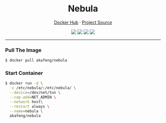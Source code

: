 <h1 align="center">Nebula</h1>

<p align="center">
    <a href="https://hub.docker.com/r/akafeng/nebula">Docker Hub</a> ·
    <a href="https://github.com/slackhq/nebula">Project Source</a>
</p>

<p align="center">
    <img src="https://img.shields.io/docker/v/akafeng/nebula?sort=semver" />
    <img src="https://img.shields.io/docker/pulls/akafeng/nebula" />
    <img src="https://img.shields.io/microbadger/layers/akafeng/nebula" />
    <img src="https://img.shields.io/docker/image-size/akafeng/nebula??sort=semver" />
</p>

---

### Pull The Image

```bash
$ docker pull akafeng/nebula
```

### Start Container

```bash
$ docker run -d \
  -v /etc/nebula/:/etc/nebula/ \
  --device=/dev/net/tun \
  --cap-add=NET_ADMIN \
  --network host\
  --restart always \
  --name=nebula \
  akafeng/nebula
```
